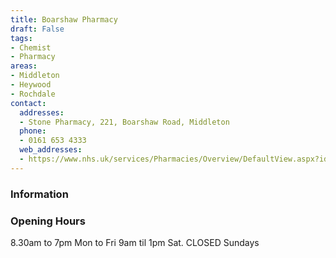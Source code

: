 ```yaml
---
title: Boarshaw Pharmacy
draft: False
tags:
- Chemist
- Pharmacy
areas:
- Middleton
- Heywood
- Rochdale
contact:
  addresses:
  - Stone Pharmacy, 221, Boarshaw Road, Middleton
  phone:
  - 0161 653 4333
  web_addresses:
  - https://www.nhs.uk/services/Pharmacies/Overview/DefaultView.aspx?id=10303
---
```


### Information


### Opening Hours
8.30am to 7pm Mon to Fri
9am til 1pm Sat.      CLOSED Sundays